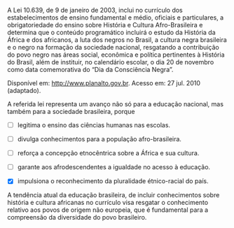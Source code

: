 

A Lei 10.639, de 9 de janeiro de 2003, inclui no currículo dos estabelecimentos de ensino fundamental e médio, oficiais e particulares, a obrigatoriedade do ensino sobre História e Cultura Afro-Brasileira e determina que o conteúdo programático incluirá o estudo da História da África e dos africanos, a luta dos negros no Brasil, a cultura negra brasileira e o negro na formação da sociedade nacional, resgatando a contribuição do povo negro nas áreas social, econômica e política pertinentes à História do Brasil, além de instituir, no calendário escolar, o dia 20 de novembro como data comemorativa do “Dia da Consciência Negra”.

Disponível em: http://www.planalto.gov.br. Acesso em: 27 jul. 2010 (adaptado).

A referida lei representa um avanço não só para a educação nacional, mas também para a sociedade brasileira, porque



- [ ] legitima o ensino das ciências humanas nas escolas.
- [ ] divulga conhecimentos para a população afro-brasileira.
- [ ] reforça a concepção etnocêntrica sobre a África e sua cultura.
- [ ] garante aos afrodescendentes a igualdade no acesso à educação.
- [x] impulsiona o reconhecimento da pluralidade étnico-racial do país.


A tendência atual da educação brasileira, de incluir conhecimentos sobre história e cultura africanas no currículo visa resgatar o conhecimento relativo aos povos de origem não europeia, que é fundamental para a compreensão da diversidade do povo brasileiro.
